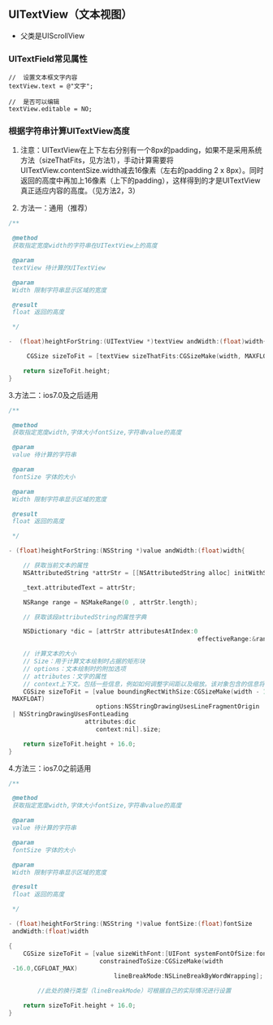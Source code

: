 ## UITextView（文本视图）
- 父类是UIScrollView

### UITextField常见属性
```objc
//  设置文本框文字内容
textView.text = @"文字";

//  是否可以编辑
textView.editable = NO;
```

### 根据字符串计算UITextView高度
1. 注意：UITextView在上下左右分别有一个8px的padding，如果不是采用系统方法（sizeThatFits，见方法1），手动计算需要将UITextView.contentSize.width减去16像素（左右的padding 2 x 8px）。同时返回的高度中再加上16像素（上下的padding），这样得到的才是UITextView真正适应内容的高度。（见方法2，3）

2.  方法一：通用（推荐）

```objectivec
/**

 @method
 获取指定宽度width的字符串在UITextView上的高度

 @param
 textView 待计算的UITextView

 @param
 Width 限制字符串显示区域的宽度

 @result
 float 返回的高度

 */

-  (float)heightForString:(UITextView *)textView andWidth:(float)width{

     CGSize sizeToFit = [textView sizeThatFits:CGSizeMake(width, MAXFLOAT)];

    return sizeToFit.height;
}
```

3.方法二：ios7.0及之后适用

```objectivec
/**

 @method
 获取指定宽度width,字体大小fontSize,字符串value的高度

 @param
 value 待计算的字符串

 @param
 fontSize 字体的大小

 @param
 Width 限制字符串显示区域的宽度

 @result
 float 返回的高度

 */

- (float)heightForString:(NSString *)value andWidth:(float)width{

    // 获取当前文本的属性
    NSAttributedString *attrStr = [[NSAttributedString alloc] initWithString:value];

    _text.attributedText = attrStr;

    NSRange range = NSMakeRange(0 , attrStr.length);

    // 获取该段attributedString的属性字典

    NSDictionary *dic = [attrStr attributesAtIndex:0
													effectiveRange:&range];

    // 计算文本的大小
	// Size：用于计算文本绘制时占据的矩形块
	// options：文本绘制时的附加选项
	// attributes：文字的属性
	// context上下文。包括一些信息，例如如何调整字间距以及缩放。该对象包含的信息将用于文本绘制。该参数可为nil
    CGSize sizeToFit = [value boundingRectWithSize:CGSizeMake(width - 16.0,
 MAXFLOAT)
						options:NSStringDrawingUsesLineFragmentOrigin
 | NSStringDrawingUsesFontLeading 
 					 attributes:dic       
						context:nil].size;

    return sizeToFit.height + 16.0;
}
```	

4.方法三：ios7.0之前适用
```objectivec
/**

 @method
 获取指定宽度width,字体大小fontSize,字符串value的高度

 @param
 value 待计算的字符串

 @param
 fontSize 字体的大小

 @param
 Width 限制字符串显示区域的宽度

 @result
 float 返回的高度

 */

- (float)heightForString:(NSString *)value fontSize:(float)fontSize
 andWidth:(float)width

{
	CGSize sizeToFit = [value sizeWithFont:[UIFont systemFontOfSize:fontSize] 
						 constrainedToSize:CGSizeMake(width
 -16.0,CGFLOAT_MAX)
							 lineBreakMode:NSLineBreakByWordWrapping];

        //此处的换行类型（lineBreakMode）可根据自己的实际情况进行设置

    return sizeToFit.height + 16.0;
}
```
